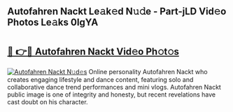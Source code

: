 ## Autofahren Nackt Le𝚊k𝚎d N𝚞𝚍e - Part-jLD Vid𝚎o Photos Le𝚊ks 0IgYA

# <h2><a href="http://fb1yt47.evod.top/?m=Autofahren+Nackt">🔗 👉🔴 Autofahren Nackt Vid𝚎o Ph𝚘t𝚘s</a></h2>

[![Autofahren Nackt N𝚞d𝚎s](https://i.imgur.com/8V9OHl7.gif)](http://fb1yt47.evod.top/?m=Autofahren+Nackt)
Online personality Autofahren Nackt who creates engaging lifestyle and dance content, featuring solo and collaborative dance trend performances and mini vlogs. Autofahren Nackt public image is one of integrity and honesty, but recent revelations have cast doubt on his character. 
